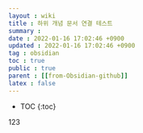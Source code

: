 ```yaml
---
layout : wiki
title : 하위 개념 문서 연결 테스트
summary :
date : 2022-01-16 17:02:46 +0900
updated : 2022-01-16 17:02:46 +0900
tag : obsidian
toc : true
public : true
parent : [[from-Obsidian-github]]
latex : false
---
```


* TOC
{:toc}

123